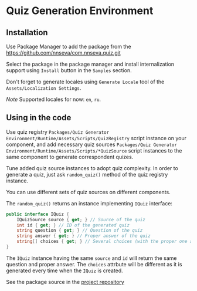# Quiz Generation Environment

## Installation

Use Package Manager to add the package from the https://github.com/nnseva/com.nnseva.quiz.git

Select the package in the package manager and install internalization support using `Install` button in the `Samples` section.

Don't forget to generate locales using `Generate Locale` tool of the `Assets/Localization Settings`.

*Note* Supported locales for now: `en`, `ru`.

## Using in the code

Use quiz registry `Packages/Quiz Generator Environment/Runtime/Assets/Scripts/QuizRegistry` script instance on your component,
and add necessary quiz sources `Packages/Quiz Generator Environment/Runtime/Assets/Scripts/*QuizSource` script instances to
the same component to generate correspondent quizes.

Tune added quiz source instances to adopt quiz complexity. In order to generate a quiz, just ask `random_quiz()` method
of the quiz registry instance.

You can use different sets of quiz sources on different components.

The `random_quiz()` returns an instance implementing `IQuiz` interface:

```C#
public interface IQuiz {
    IQuizSource source { get; } // Source of the quiz
    int id { get; } // ID of the generated quiz
    string question { get; } // Question of the quiz
    string answer { get; } // Proper answer of the quiz
    string[] choices { get; } // Several choices (with the proper one among all) to select from
}
```

The `IQuiz` instance having the same `source` and `id` will return the same question and proper answer.
The `choices` attrbute will be different as it is generated every time when the `IQuiz` is created.

See the package source in the [project repository](https://github.com/nnseva/com.nnseva.quiz)

